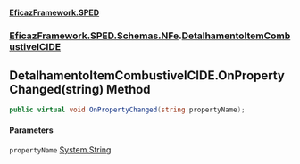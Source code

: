 #### [EficazFramework.SPED](EficazFrameworkSPED.md 'EficazFramework SPED')
### [EficazFramework.SPED.Schemas.NFe](EficazFramework.SPED.Schemas.NFe.md 'EficazFramework.SPED.Schemas.NFe').[DetalhamentoItemCombustivelCIDE](EficazFramework.SPED.Schemas.NFe/DetalhamentoItemCombustivelCIDE.md 'EficazFramework.SPED.Schemas.NFe.DetalhamentoItemCombustivelCIDE')

## DetalhamentoItemCombustivelCIDE.OnPropertyChanged(string) Method

```csharp
public virtual void OnPropertyChanged(string propertyName);
```
#### Parameters

<a name='EficazFramework.SPED.Schemas.NFe.DetalhamentoItemCombustivelCIDE.OnPropertyChanged(string).propertyName'></a>

`propertyName` [System.String](https://docs.microsoft.com/en-us/dotnet/api/System.String 'System.String')